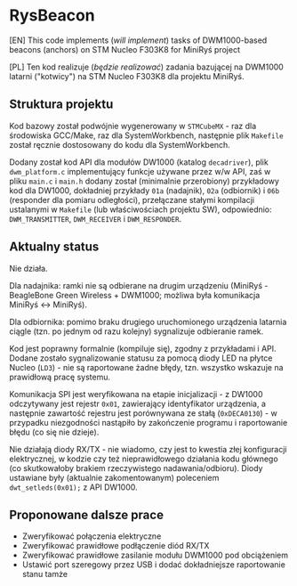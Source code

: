 # RysBeacon

[EN] This code implements (*will implement*) tasks of DWM1000-based beacons (anchors) on STM Nucleo F303K8 for MiniRyś project

[PL] Ten kod realizuje (*będzie realizować*) zadania bazującej na DWM1000 latarni ("kotwicy") na STM Nucleo F303K8 dla projektu MiniRyś.

## Struktura projektu

Kod bazowy został podwójnie wygenerowany w `STMCubeMX` - raz dla środowiska GCC/Make, raz dla SystemWorkbench, następnie plik `Makefile` został ręcznie dostosowany do kodu dla SystemWorkbench.

Dodany został kod API dla modułów DW1000 (katalog `decadriver`), plik `dwm_platform.c` implementujący funkcje używane przez w/w API, zaś w pliku `main.c` i `main.h` dodany został (minimalnie przerobiony) przykładowy kod dla DW1000, dokładniej przykłady `01a` (nadajnik), `02a` (odbiornik) i `06b` (responder dla pomiaru odległości), przełączane stałymi kompilacji ustalanymi w `Makefile` (lub właściwościach projektu SW), odpowiednio: `DWM_TRANSMITTER`, `DWM_RECEIVER` i `DWM_RESPONDER`.

## Aktualny status

Nie działa.

Dla nadajnika: ramki nie są odbierane na drugim urządzeniu (MiniRyś - BeagleBone Green Wireless + DWM1000; możliwa była komunikacja MiniRyś <-> MiniRyś).

Dla odbiornika: pomimo braku drugiego uruchomionego urządzenia latarnia ciągle (tzn. po jednym od razu kolejny) sygnalizuje odbieranie ramek.

Kod jest poprawny formalnie (kompiluje się), zgodny z przykładami i API. Dodane zostało sygnalizowanie statusu za pomocą diody LED na płytce Nucleo (`LD3`) - nie są raportowane żadne błędy, tzn. wszystko wskazuje na prawidłową pracę systemu.

Komunikacja SPI jest weryfikowana na etapie inicjalizacji - z DW1000 odczytywany jest rejestr `0x01`, zawierający identyfikator urządzenia, a następnie zawartość rejestru jest porównywana ze stałą (`0xDECA0130`) - w przypadku niezgodności nastąpiło by zakończenie programu i raportowanie błędu (co się nie dzieje).

Nie działają diody RX/TX - nie wiadomo, czy jest to kwestia złej konfiguracji elektrycznej, w kodzie czy też nieprawidłowego działania kodu głównego (co skutkowałoby brakiem rzeczywistego nadawania/odbioru). Diody ustawiane były (aktualnie zakomentowanym) poleceniem `dwt_setleds(0x01);` z API DW1000.

## Proponowane dalsze prace
* Zweryfikować połączenia elektryczne
* Zweryfikować prawidłowe podłączenie diód RX/TX
* Zweryfikować prawidłowe zasilanie modułu DWM1000 pod obciążeniem
* Ustawić port szeregowy przez USB i dodać dokładniejsze raportowanie stanu tamże
